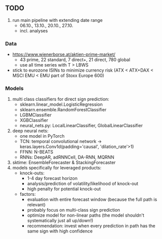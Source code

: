 ## TODO
1. run main pipeline with extending date range
    - 06.10., 13.10., 20.10., 27.10.
    - incl. analyses

### Data
- https://www.wienerborse.at/aktien-prime-market/
    - 43 prime, 22 standard, 7 direct+, 21 direct, 780 global
    - use all time series with T > LBWS
- stick to eurozone ISINs to minimize currency risk (ATX < ATX+DAX < MSCI EMU < EMU part of Stoxx Europe 600)

### Models
1. multi class classifiers for direct sign prediction:
    - sklearn.linear_model.LogisticRegression
    - sklearn.ensemble.RandomForestClassifier
    - LGBMClassifier
    - XGBClassifier
    - neural_nets.py: LocalLinearClassifier, GlobalLinearClassifier
2. deep neural nets:
    - one model in PyTorch
    - TCN: temporal convolutional network -> keras.layers.Conv1d(padding='causal', 'dilation_rate'>1)
    - FFNN: N-BEATS
    - RNNs: DeepAR, adRNNCell, DA-RNN, MQRNN
3. sktime: EnsembleForecaster & StackingForecaster
4. models specifically for leveraged products:
    - knock-outs:
        - 1-4 day forecast horizon
        - analysis/prediction of volatility/likelihood of knock-out
        - high penalty for potential knock-out
    - factors:
        - evaluation with entire forecast window (because the full path is relevant)
        - probably focus on multi-class sign prediction
        - optimize model for non-linear paths (the model shouldn't systematically just all up/down!)
        - recommendation: invest when every prediction in path has the same sign with high confidence